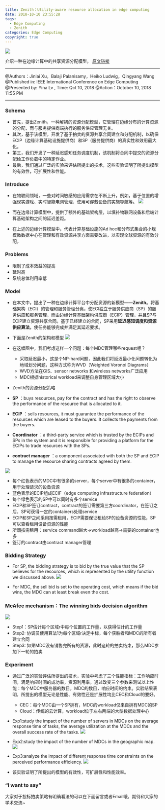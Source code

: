 ```yaml
---
title: Zenith：Utility-aware resource allocation in edge computing
date: 2018-10-10 23:55:28
tags:
  - Edge Computing
  - Zenith
categories: Edge Computing
copyright: true
---
```

![](EdgeComputing_Zenith/sc.jpg)

 介绍一种在边缘计算中的共享资源分配模型。 [原文链接](http://xueshu.baidu.com/s?wd=paperuri%3A%2835eedc5032f2ab14412eb9d03f44c4db%29&filter=sc_long_sign&tn=SE_xueshusource_2kduw22v&sc_vurl=http%3A%2F%2Fieeexplore.ieee.org%2Fdocument%2F8029256%2F&ie=utf-8&sc_us=2927924244757260204)

<!--more-->
---
@Authors：Jinlai Xu，Balaji Palanisamy，Heiko Ludwig，Qingyang Wang
@Published in: IEEE International Conference on Edge Computing
@Presented by: Yina Lv , Time: Qct 10, 2018
@Action：October 10, 2018 11:55 PM

---

### Schema

- 首先，提出Zenith，一种解耦的资源分配模型，它管理在边缘分布的计算资源的分配，而与服务提供商端执行的服务供应管理无关。
- 其次，基于该模型，开发了基于拍卖的资源共享合同建立和分配机制，以确保ECIP（边缘计算基础设施提供商）和SP（服务提供商）的真实性和效用最大化。
- 第三，我们开发了一种延迟感知任务调度机制，该机制将合同中提交的资源分配给工作负载中的特定作业。
- 最后，我们通过广泛的实验来评估所提出的技术，这些实验证明了所提出模型的有效性，可扩展性和性能。

### Introduce
 - 在物联网领域，一些对时间敏感的应用需求在不断上升，例如，基于位置的增强现实游戏、实时智能电网管理、使用可穿戴设备的实施导航等。
 ![](EdgeComputing_Zenith/Model.png)

 - 而在边缘计算模型中，提供了额外的基础架构层，以填补物联网设备和后端计算基础架构之间的延迟差距。
 - 在上述的边缘计算模型中，代表计算基础设施的Ad hoc和分布式集合的小规模微数据中心在管理和有效资源共享方面需要改进，以实现全球资源的有效分配。

### Problems
 - 限制了成本效益的提高
 - 延时高
 - 系统总体利用率低

### Model
 - 在本文中，提出了一种在边缘计算平台中分配资源的新模型——**Zenith**。将基础架构（ECI）的管理和服务管理分离，使ECI独立于服务供应商（SP）的服务供应和服务管理，而由边缘计算基础架构供应商（ECIP）管理，并且SP与ECIP建立资源共享合同。基于已经建立的合同，SP采用**延迟感知调度和资源供应算法**，使任务能够完成并满足其延迟要求。
 - 下面是Zenith的架构和模型
![](EdgeComputing_Zenith/WVD.png)

  - 在这幅图中，我们考虑这样一个问题：每个MDC管理哪些request呢？
    - 采取延迟最小，这是个NP-hard问题，因此我们将延迟最小化问题转化为地域划分问题，这种方式称为WVD（Weighted Voronoi Diagrams）
    - WVD方法在GIS、sensor networks 和wireless networks广泛应用
    - MDC根据historical workload来调整自身管理区域大小

 - Zenith的资源分配策略
  - **SP** ：buys resources, pay for the contract and has the right to observe the performance of the resource that is allocated to it.
  - **ECIP** ：sells resources, it must guarantee the performance of the resources which are leased to the buyers. It collects the payments from the buyers.
  - **Coordinator** ：a third-party service which is trusted by the ECIPs and SPs in the system and it is responsible for providing a platform for the ECIPs to trade resources with the SPs.
  - **contract manager** ：a component associated with both the SP and ECIP to manage the resource sharing contracts agreed by them.

![](EdgeComputing_Zenith/resource.png)

  - 每个红色表示的MDC中有很多的server，每个server中有很多的container，用于处理请求的设备资源
  - 蓝色表示的ECIP组成ECIF（edge computing infrastructure federation）
  - 每个绿色表示的SP中可以同时有多个service
  - ECIP和SP签订contract，contract的签订需要第三方coordinator，在签订之后，SP可获得一定的containers处理service
  - ECIP和SP之间采用按需租用，ECIP需要保证租给SP的设备资源的性能，SP可以查看租用设备资源的性能
  - 所谓按需租用：service command越大->workload越高->需要的container也多
  - 签订的contract由contract manager管理

### Bidding Strategy

 - For SP, the bidding strategy is to bid by the true value that the SP believes for the resources, which is represented by the utility function we discussed above.
![](EdgeComputing_Zenith/gs.png)

 - For MDC, the sell bid is set to the operating cost, which means if the bid wins, the MDC can at least break even the cost.

### McAfee mechanism：The winning bids decision algorithm
![](EdgeComputing_Zenith/bid.png)

 - Step1：SP估计每个区域r中每个位置的工作量，以获得估计的工作量
 - Step2: 协调员使用算法1为每个区域r决定中标，每个获胜者和MDC的所有者建立合同
 - Step3: 如果MDC没有销售完所有的资源，此时这轮的拍卖结束，那么MDC参加下一轮的拍卖

### Experiment
- 通过广泛的实验评估所提出的技术，实验中考虑了三个性能指标：工作响应时间，满足响应时间的成功率，资源利用率。通过改变三个参数来测试以上性能：每个MDC中服务器的数目，MDC的数目，响应时间的约束。实验结果表明，所提出的模型无论是性能、有效性还是扩展性均比CEC和Cloud的要好。
  - CEC：每个MDC由一个SP拥有，MDC的workload仅来自拥有MDC的SP
  - Cloud：传统的云计算，workload位于左右两端的大型数据处理中心
- Exp1:study the impact of the number of servers in MDCs on the average response time of tasks, the average utilization at the MDCs and the overall success rate of the tasks.
![](EdgeComputing_Zenith/exp1.png)

- Exp2:study the impact of the number of MDCs in the geographic map.
![](EdgeComputing_Zenith/exp4.png)

- Exp3:analyze the impact of different response time constraints on the perceived performance efficiency.
![](EdgeComputing_Zenith/exp3.png)

- 该实验证明了所提出的模型的有效性，可扩展性和性能效率。

### “I want to say”

大家对于投标拍卖策略有明确看法的可以在下面留言或者Email哦，期待和大家的学术交流~







